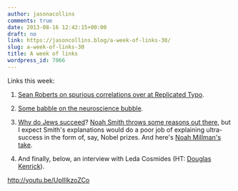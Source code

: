 ```yaml
---
author: jasonacollins
comments: true
date: 2013-08-16 12:42:15+00:00
draft: no
link: https://jasoncollins.blog/a-week-of-links-30/
slug: a-week-of-links-30
title: A week of links
wordpress_id: 7066
---
```


Links this week:



	
  1. [Sean Roberts on spurious correlations over at Replicated Typo](http://www.replicatedtypo.com/uncovering-spurious-correlations-between-language-and-culture/6396.html).

	
  2. [Some babble on the neuroscience bubble](http://opinionator.blogs.nytimes.com/2013/08/11/bursting-the-neuro-utopian-bubble/?_r=0).

	
  3. [Why do Jews succeed](http://www.project-syndicate.org/commentary/why-do-jews-succeed-)? [Noah Smith throws some reasons out there](http://noahpinionblog.blogspot.com.au/2013/08/how-successful-are-jews-really.html), but I expect Smith's explanations would do a poor job of explaining ultra-success in the form of, say, Nobel prizes. And here's [Noah Millman's take](http://www.theamericanconservative.com/millman/fighting-bigotry-without-political-correctness/).

	
  4. And finally, below, an interview with Leda Cosmides (HT: [Douglas Kenrick](http://www.psychologytoday.com/blog/sex-murder-and-the-meaning-life/201308/interview-leda-cosmides)).


http://youtu.be/UpIlIkzoZCo
